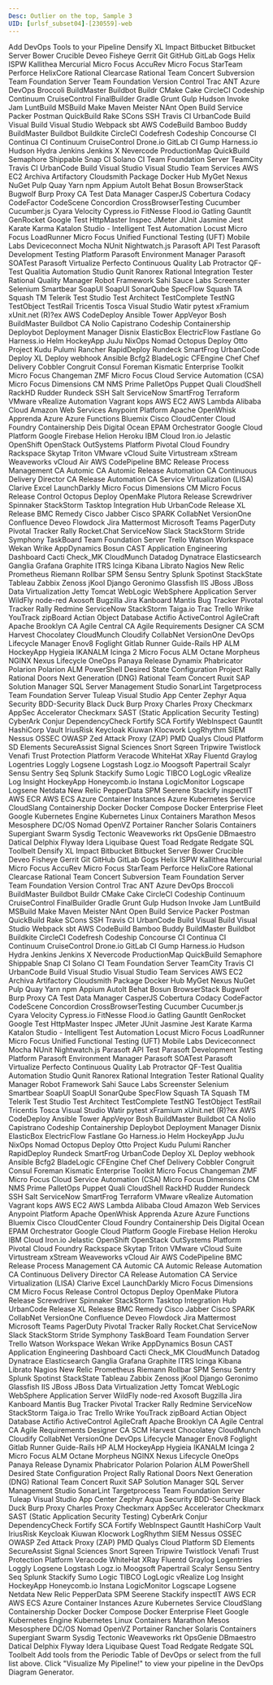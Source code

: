 ```yaml
---
Desc: Outlier on the top, Sample 3
UID: [urlsf_subset04]-[230559]-web
---
```


Add DevOps Tools to your Pipeline
Densify XL Impact Bitbucket Bitbucket Server Bower Crucible Deveo Fisheye Gerrit Git GitHub GitLab Gogs Helix ISPW Kallithea Mercurial Micro Focus AccuRev Micro Focus StarTeam Perforce HelixCore Rational Clearcase Rational Team Concert Subversion Team Foundation Server Team Foundation Version Control Trac ANT Azure DevOps Broccoli BuildMaster Buildbot Buildr CMake Cake CircleCI Codeship Continuum CruiseControl FinalBuilder Gradle Grunt Gulp Hudson Invoke Jam LuntBuild MSBuild Make Maven Meister NAnt Open Build Service Packer Postman QuickBuild Rake SCons SSH Travis CI UrbanCode Build Visual Build Visual Studio Webpack sbt AWS CodeBuild Bamboo Buddy BuildMaster Buildbot Buildkite CircleCI Codefresh Codeship Concourse CI Continua CI Continuum CruiseControl Drone.io GitLab CI Gump Harness.io Hudson Hydra Jenkins Jenkins X Nevercode ProductionMap QuickBuild Semaphore Shippable Snap CI Solano CI Team Foundation Server TeamCity Travis CI UrbanCode Build Visual Studio Visual Studio Team Services AWS EC2 Archiva Artifactory Cloudsmith Package Docker Hub MyGet Nexus NuGet Pulp Quay Yarn npm Appium AutoIt Behat Bosun BrowserStack Bugwolf Burp Proxy CA Test Data Manager CasperJS Cobertura Codacy CodeFactor CodeScene Concordion CrossBrowserTesting Cucumber Cucumber.js Cyara Velocity Cypress.io FitNesse Flood.io Gatling Gauntlt GenRocket Google Test HttpMaster Inspec JMeter JUnit Jasmine Jest Karate Karma Katalon Studio - Intelligent Test Automation Locust Micro Focus LoadRunner Micro Focus Unified Functional Testing (UFT) Mobile Labs Deviceconnect Mocha NUnit Nightwatch.js Parasoft API Test Parasoft Development Testing Platform Parasoft Environment Manager Parasoft SOATest Parasoft Virtualize Perfecto Continuous Quality Lab Protractor QF-Test Qualitia Automation Studio Qunit Ranorex Rational Integration Tester Rational Quality Manager Robot Framework Sahi Sauce Labs Screenster Selenium Smartbear SoapUI SoapUI SonarQube SpecFlow Squash TA Squash TM Telerik Test Studio Test Architect TestComplete TestNG TestObject TestRail Tricentis Tosca Visual Studio Watir pytest xFramium xUnit.net (R)?ex AWS CodeDeploy Ansible Tower AppVeyor Bosh BuildMaster Buildbot CA Nolio Capistrano Codeship Containership Deploybot Deployment Manager Disnix ElasticBox ElectricFlow Fastlane Go Harness.io Helm HockeyApp JuJu NixOps Nomad Octopus Deploy Otto Project Kudu Pulumi Rancher RapidDeploy Rundeck SmartFrog UrbanCode Deploy XL Deploy webhook Ansible Bcfg2 BladeLogic CFEngine Chef Chef Delivery Cobbler Congruit Consul Foreman Kismatic Enterprise Toolkit Micro Focus Changeman ZMF Micro Focus Cloud Service Automation (CSA) Micro Focus Dimensions CM NMS Prime PalletOps Puppet Quali CloudShell RackHD Rudder Rundeck SSH Salt ServiceNow SmartFrog Terraform VMware vRealize Automation Vagrant kops AWS EC2 AWS Lambda Alibaba Cloud Amazon Web Services Anypoint Platform Apache OpenWhisk Apprenda Azure Azure Functions Bluemix Cisco CloudCenter Cloud Foundry Containership Deis Digital Ocean EPAM Orchestrator Google Cloud Platform Google Firebase Helion Heroku IBM Cloud Iron.io Jelastic OpenShift OpenStack OutSystems Platform Pivotal Cloud Foundry Rackspace Skytap Triton VMware vCloud Suite Virtustream xStream Weaveworks vCloud Air AWS CodePipeline BMC Release Process Management CA Automic CA Automic Release Automation CA Continuous Delivery Director CA Release Automation CA Service Virtualization (LISA) Clarive Excel LaunchDarkly Micro Focus Dimensions CM Micro Focus Release Control Octopus Deploy OpenMake Plutora Release Screwdriver Spinnaker StackStorm Tasktop Integration Hub UrbanCode Release XL Release BMC Remedy Cisco Jabber Cisco SPARK CollabNet VersionOne Confluence Deveo Flowdock Jira Mattermost Microsoft Teams PagerDuty Pivotal Tracker Rally Rocket.Chat ServiceNow Slack StackStorm Stride Symphony TaskBoard Team Foundation Server Trello Watson Workspace Wekan Wrike AppDynamics Bosun CAST Application Engineering Dashboard Cacti Check_MK CloudMunch Datadog Dynatrace Elasticsearch Ganglia Grafana Graphite ITRS Icinga Kibana Librato Nagios New Relic Prometheus Riemann Rollbar SPM Sensu Sentry Splunk Spotinst StackState Tableau Zabbix Zenoss jKool Django Geronimo Glassfish IIS JBoss JBoss Data Virtualization Jetty Tomcat WebLogic WebSphere Application Server WildFly node-red Axosoft Bugzilla Jira Kanboard Mantis Bug Tracker Pivotal Tracker Rally Redmine ServiceNow StackStorm Taiga.io Trac Trello Wrike YouTrack zipBoard Actian Object Database Actifio ActiveControl AgileCraft Apache Brooklyn CA Agile Central CA Agile Requirements Designer CA SCM Harvest Chocolatey CloudMunch Cloudify CollabNet VersionOne DevOps Lifecycle Manager Enov8 Foglight Gitlab Runner Guide-Rails HP ALM HockeyApp Hygieia IKANALM Icinga 2 Micro Focus ALM Octane Morpheus NGINX Nexus Lifecycle OneOps Panaya Release Dynamix Phabricator Polarion Polarion ALM PowerShell Desired State Configuration Project Rally Rational Doors Next Generation (DNG) Rational Team Concert Ruxit SAP Solution Manager SQL Server Management Studio SonarLint Targetprocess Team Foundation Server Tuleap Visual Studio App Center Zephyr Aqua Security BDD-Security Black Duck Burp Proxy Charles Proxy Checkmarx AppSec Accelerator Checkmarx SAST (Static Application Security Testing) CyberArk Conjur DependencyCheck Fortify SCA Fortify WebInspect Gauntlt HashiCorp Vault IriusRisk Keycloak Kiuwan Klocwork LogRhythm SIEM Nessus OSSEC OWASP Zed Attack Proxy (ZAP) PMD Qualys Cloud Platform SD Elements SecureAssist Signal Sciences Snort Sqreen Tripwire Twistlock Venafi Trust Protection Platform Veracode WhiteHat XRay Fluentd Graylog Logentries Loggly Logsene Logstash Logz.io Moogsoft Papertrail Scalyr Sensu Sentry Seq Splunk Stackify Sumo Logic TIBCO LogLogic vRealize Log Insight HockeyApp Honeycomb.io Instana LogicMonitor Logscape Logsene Netdata New Relic PepperData SPM Seerene Stackify inspectIT AWS ECR AWS ECS Azure Container Instances Azure Kubernetes Service CloudSlang Containership Docker Docker Compose Docker Enterprise Fleet Google Kubernetes Engine Kubernetes Linux Containers Marathon Mesos Mesosphere DC/OS Nomad OpenVZ Portainer Rancher Solaris Containers Supergiant Swarm Sysdig Tectonic Weaveworks rkt OpsGenie DBmaestro Datical Delphix Flyway Idera Liquibase Quest Toad Redgate Redgate SQL Toolbelt Densify XL Impact Bitbucket Bitbucket Server Bower Crucible Deveo Fisheye Gerrit Git GitHub GitLab Gogs Helix ISPW Kallithea Mercurial Micro Focus AccuRev Micro Focus StarTeam Perforce HelixCore Rational Clearcase Rational Team Concert Subversion Team Foundation Server Team Foundation Version Control Trac ANT Azure DevOps Broccoli BuildMaster Buildbot Buildr CMake Cake CircleCI Codeship Continuum CruiseControl FinalBuilder Gradle Grunt Gulp Hudson Invoke Jam LuntBuild MSBuild Make Maven Meister NAnt Open Build Service Packer Postman QuickBuild Rake SCons SSH Travis CI UrbanCode Build Visual Build Visual Studio Webpack sbt AWS CodeBuild Bamboo Buddy BuildMaster Buildbot Buildkite CircleCI Codefresh Codeship Concourse CI Continua CI Continuum CruiseControl Drone.io GitLab CI Gump Harness.io Hudson Hydra Jenkins Jenkins X Nevercode ProductionMap QuickBuild Semaphore Shippable Snap CI Solano CI Team Foundation Server TeamCity Travis CI UrbanCode Build Visual Studio Visual Studio Team Services AWS EC2 Archiva Artifactory Cloudsmith Package Docker Hub MyGet Nexus NuGet Pulp Quay Yarn npm Appium AutoIt Behat Bosun BrowserStack Bugwolf Burp Proxy CA Test Data Manager CasperJS Cobertura Codacy CodeFactor CodeScene Concordion CrossBrowserTesting Cucumber Cucumber.js Cyara Velocity Cypress.io FitNesse Flood.io Gatling Gauntlt GenRocket Google Test HttpMaster Inspec JMeter JUnit Jasmine Jest Karate Karma Katalon Studio - Intelligent Test Automation Locust Micro Focus LoadRunner Micro Focus Unified Functional Testing (UFT) Mobile Labs Deviceconnect Mocha NUnit Nightwatch.js Parasoft API Test Parasoft Development Testing Platform Parasoft Environment Manager Parasoft SOATest Parasoft Virtualize Perfecto Continuous Quality Lab Protractor QF-Test Qualitia Automation Studio Qunit Ranorex Rational Integration Tester Rational Quality Manager Robot Framework Sahi Sauce Labs Screenster Selenium Smartbear SoapUI SoapUI SonarQube SpecFlow Squash TA Squash TM Telerik Test Studio Test Architect TestComplete TestNG TestObject TestRail Tricentis Tosca Visual Studio Watir pytest xFramium xUnit.net (R)?ex AWS CodeDeploy Ansible Tower AppVeyor Bosh BuildMaster Buildbot CA Nolio Capistrano Codeship Containership Deploybot Deployment Manager Disnix ElasticBox ElectricFlow Fastlane Go Harness.io Helm HockeyApp JuJu NixOps Nomad Octopus Deploy Otto Project Kudu Pulumi Rancher RapidDeploy Rundeck SmartFrog UrbanCode Deploy XL Deploy webhook Ansible Bcfg2 BladeLogic CFEngine Chef Chef Delivery Cobbler Congruit Consul Foreman Kismatic Enterprise Toolkit Micro Focus Changeman ZMF Micro Focus Cloud Service Automation (CSA) Micro Focus Dimensions CM NMS Prime PalletOps Puppet Quali CloudShell RackHD Rudder Rundeck SSH Salt ServiceNow SmartFrog Terraform VMware vRealize Automation Vagrant kops AWS EC2 AWS Lambda Alibaba Cloud Amazon Web Services Anypoint Platform Apache OpenWhisk Apprenda Azure Azure Functions Bluemix Cisco CloudCenter Cloud Foundry Containership Deis Digital Ocean EPAM Orchestrator Google Cloud Platform Google Firebase Helion Heroku IBM Cloud Iron.io Jelastic OpenShift OpenStack OutSystems Platform Pivotal Cloud Foundry Rackspace Skytap Triton VMware vCloud Suite Virtustream xStream Weaveworks vCloud Air AWS CodePipeline BMC Release Process Management CA Automic CA Automic Release Automation CA Continuous Delivery Director CA Release Automation CA Service Virtualization (LISA) Clarive Excel LaunchDarkly Micro Focus Dimensions CM Micro Focus Release Control Octopus Deploy OpenMake Plutora Release Screwdriver Spinnaker StackStorm Tasktop Integration Hub UrbanCode Release XL Release BMC Remedy Cisco Jabber Cisco SPARK CollabNet VersionOne Confluence Deveo Flowdock Jira Mattermost Microsoft Teams PagerDuty Pivotal Tracker Rally Rocket.Chat ServiceNow Slack StackStorm Stride Symphony TaskBoard Team Foundation Server Trello Watson Workspace Wekan Wrike AppDynamics Bosun CAST Application Engineering Dashboard Cacti Check_MK CloudMunch Datadog Dynatrace Elasticsearch Ganglia Grafana Graphite ITRS Icinga Kibana Librato Nagios New Relic Prometheus Riemann Rollbar SPM Sensu Sentry Splunk Spotinst StackState Tableau Zabbix Zenoss jKool Django Geronimo Glassfish IIS JBoss JBoss Data Virtualization Jetty Tomcat WebLogic WebSphere Application Server WildFly node-red Axosoft Bugzilla Jira Kanboard Mantis Bug Tracker Pivotal Tracker Rally Redmine ServiceNow StackStorm Taiga.io Trac Trello Wrike YouTrack zipBoard Actian Object Database Actifio ActiveControl AgileCraft Apache Brooklyn CA Agile Central CA Agile Requirements Designer CA SCM Harvest Chocolatey CloudMunch Cloudify CollabNet VersionOne DevOps Lifecycle Manager Enov8 Foglight Gitlab Runner Guide-Rails HP ALM HockeyApp Hygieia IKANALM Icinga 2 Micro Focus ALM Octane Morpheus NGINX Nexus Lifecycle OneOps Panaya Release Dynamix Phabricator Polarion Polarion ALM PowerShell Desired State Configuration Project Rally Rational Doors Next Generation (DNG) Rational Team Concert Ruxit SAP Solution Manager SQL Server Management Studio SonarLint Targetprocess Team Foundation Server Tuleap Visual Studio App Center Zephyr Aqua Security BDD-Security Black Duck Burp Proxy Charles Proxy Checkmarx AppSec Accelerator Checkmarx SAST (Static Application Security Testing) CyberArk Conjur DependencyCheck Fortify SCA Fortify WebInspect Gauntlt HashiCorp Vault IriusRisk Keycloak Kiuwan Klocwork LogRhythm SIEM Nessus OSSEC OWASP Zed Attack Proxy (ZAP) PMD Qualys Cloud Platform SD Elements SecureAssist Signal Sciences Snort Sqreen Tripwire Twistlock Venafi Trust Protection Platform Veracode WhiteHat XRay Fluentd Graylog Logentries Loggly Logsene Logstash Logz.io Moogsoft Papertrail Scalyr Sensu Sentry Seq Splunk Stackify Sumo Logic TIBCO LogLogic vRealize Log Insight HockeyApp Honeycomb.io Instana LogicMonitor Logscape Logsene Netdata New Relic PepperData SPM Seerene Stackify inspectIT AWS ECR AWS ECS Azure Container Instances Azure Kubernetes Service CloudSlang Containership Docker Docker Compose Docker Enterprise Fleet Google Kubernetes Engine Kubernetes Linux Containers Marathon Mesos Mesosphere DC/OS Nomad OpenVZ Portainer Rancher Solaris Containers Supergiant Swarm Sysdig Tectonic Weaveworks rkt OpsGenie DBmaestro Datical Delphix Flyway Idera Liquibase Quest Toad Redgate Redgate SQL Toolbelt
Add tools from the Periodic Table of DevOps or select from the full list above.
Click "Visualize My Pipeline!" to view your pipeline in the DevOps Diagram Generator.